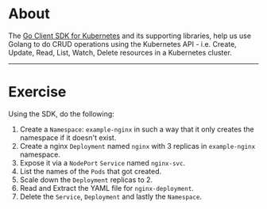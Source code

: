 # About

The [Go Client SDK for Kubernetes](k8s.io/client-go) and its supporting libraries, help us use Golang to do CRUD operations using the Kubernetes API - i.e. Create, Update, Read, List, Watch, Delete resources in a Kubernetes cluster.

---

# Exercise

Using the SDK, do the following:

1. Create a `Namespace`: `example-nginx` in such a way that it only creates the namespace if it doesn't exist.
2. Create a nginx `Deployment` named `nginx` with 3 replicas in `example-nginx` namespace.
3. Expose it via a `NodePort` `Service` named `nginx-svc`.
4. List the names of the `Pods` that got created.
5. Scale down the `Deployment` replicas to 2.
6. Read and Extract the YAML file for `nginx-deployment`.
7. Delete the `Service`, `Deployment` and lastly the `Namespace`.
